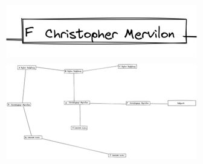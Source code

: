 [![image F](../images/F.png)](https://github.com/ssagnane1/tp2-labyrinthe/blob/main/jeu-heros-sdc/F.md)

![labyrinthe](../images/image.png)

